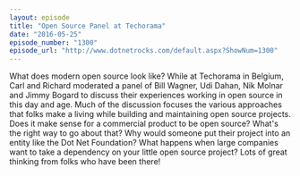 ```yaml
---
layout: episode
title: "Open Source Panel at Techorama"
date: "2016-05-25"
episode_number: "1300"
episode_url: "http://www.dotnetrocks.com/default.aspx?ShowNum=1300"
---
```


What does modern open source look like? While at Techorama in Belgium, Carl and Richard moderated a panel of Bill Wagner, Udi Dahan, Nik Molnar and Jimmy Bogard to discuss their experiences working in open source in this day and age. Much of the discussion focuses the various approaches that folks make a living while building and maintaining open source projects. Does it make sense for a commercial product to be open source? What's the right way to go about that? Why would someone put their project into an entity like the Dot Net Foundation? What happens when large companies want to take a dependency on your little open source project? Lots of great thinking from folks who have been there!
